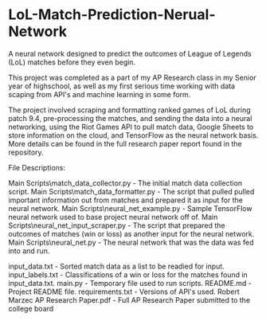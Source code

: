 # LoL-Match-Prediction-Nerual-Network
 
 A neural network designed to predict the outcomes of League of Legends (LoL) matches before they even begin.

This project was completed as a part of my AP Research class in my Senior year of highschool, as well as my first serious time working with data scaping from API's and machine learning in some form.

The project involved scraping and formatting ranked games of LoL during patch 9.4, pre-processing the matches, and sending the data into a neural networking, using the Riot Games API to pull match data, Google Sheets to store information on the cloud, and TensorFlow as the neural network basis. More details can be found in the full research paper report found in the repository.

File Descriptions:

Main Scripts\match_data_collector.py - The initial match data collection script.
Main Scripts\match_data_formatter.py - The script that pulled pulled important information out from matches and prepared it as input for the neural network.
Main Scripts\neural_net_example.py - Sample TensorFlow neural network used to base project neural network off of.
Main Scripts\neural_net_input_scraper.py - The script that prepared the outcomes of matches (win or loss) as another input for the neural network.
Main Scripts\neural_net.py - The neural network that was the data was fed into and run.

input_data.txt - Sorted match data as a list to be readied for input.
input_labels.txt - Classifications of a win or loss for the matches found in input_data.txt.
main.py - Temporary file used to run scripts.
README.md - Project README file.
requirements.txt - Versions of API's used.
Robert Marzec AP Research Paper.pdf - Full AP Research Paper submitted to the college board

